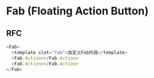 
# Fab (Floating Action Button)



## RFC

```js
<Fab>
  <template slot="fab">自定义Fab内容</template>
  <Fab.Action></Fab.Action>
  <Fab.Action></Fab.Action>
</Fab>

```

